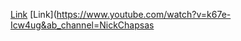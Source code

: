 [Link](https://sites.google.com/eng.ucsd.edu/cse-15l-spring-2022/schedule?authuser=0)
[Link](https://www.youtube.com/watch?v=k67e-Icw4ug&ab_channel=NickChapsas

